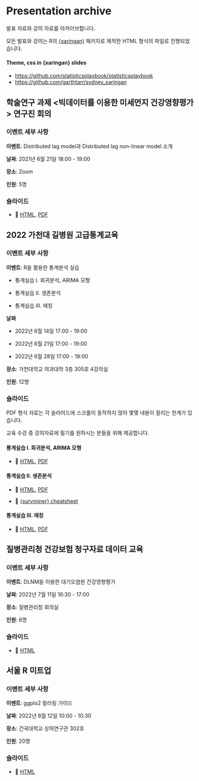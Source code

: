 # Presentation archive
발표 자료와 강의 자료를 아카이브합니다.

모든 발표와 강의는 R의 [{xaringan}](https://github.com/yihui/xaringan) 패키지로 제작한 HTML 형식의 파일로 진행되었습니다.

#### Theme, css in {xaringan} slides
- https://github.com/statisticsplaybook/statisticsplaybook
- https://github.com/garthtarr/sydney_xaringan

## 학술연구 과제 <빅데이터를 이용한 미세먼지 건강영향평가> 연구진 회의

### 이벤트 세부 사항
**이벤트**: Distributed lag model과 Distributed lag non-linear model 소개

**날짜**: 2021년 6월 21일 18:00 - 19:00

**장소**: Zoom

**인원**: 5명

### 슬라이드

- 🔗 [HTML](https://be-favorite.github.io/Presentation_archive/DLM%2C%20DLNM/Introduction_dlm%2Cdlnm.html), [PDF](https://be-favorite.github.io/Presentation_archive/DLM%2C%20DLNM/Introduction%20to%20DLM%20and%20DLNM.pdf)

## 2022 가천대 길병원 고급통계교육

### 이벤트 세부 사항
**이벤트**: R을 활용한 통계분석 실습

- 통계실습 I. 회귀분석, ARIMA 모형

- 통계실습 II. 생존분석

- 통계실습 III. 매칭

**날짜**

- 2022년 6월 14일 17:00 - 19:00

- 2022년 6월 21일 17:00 - 19:00

- 2022년 6월 28일 17:00 - 19:00

**장소**: 가천대학교 의과대학 3층 305호 4강의실

**인원**: 12명

### 슬라이드
PDF 형식 자료는 각 슬라이드에 스크롤이 동작하지 않아 몇몇 내용이 잘리는 한계가 있습니다. 

교육 수강 중 강의자료에 필기를 원하시는 분들을 위해 제공합니다.

#### 통계실습 I. 회귀분석, ARIMA 모형
- 🔗 [HTML](https://be-favorite.github.io/Presentation_archive/1_regression_arima/1_regression_arima.html#1), [PDF](https://be-favorite.github.io/Presentation_archive/1_regression_arima/1_regression_arima.pdf)

#### 통계실습 II. 생존분석
- 🔗 [HTML](https://be-favorite.github.io/Presentation_archive/2_survival/2_survival.html#1), [PDF](https://be-favorite.github.io/Presentation_archive/2_survival/2_survival.pdf)

- 🔗 [{survminer} cheatsheet](https://be-favorite.github.io/Presentation_archive/2_survival/survminer_cheatsheet.pdf)

#### 통계실습 III. 매칭
- 🔗 [HTML](https://be-favorite.github.io/Presentation_archive/3_matching/3_matching.html#1), [PDF](https://be-favorite.github.io/Presentation_archive/3_matching/3_matching.pdf)

## 질병관리청 건강보험 청구자료 데이터 교육

### 이벤트 세부 사항
**이벤트**: DLNM을 이용한 대기오염원 건강영향평가

**날짜**: 2022년 7월 11일 16:30 - 17:00

**장소**: 질병관리청 회의실

**인원**: 6명

### 슬라이드

- 🔗 [HTML](https://be-favorite.github.io/Presentation_archive/kdca_dlnm/kdca_dlnm.html)

## 서울 R 미트업

### 이벤트 세부 사항
**이벤트**: ggplo2 컬러링 가이드

**날짜**: 2022년 8월 12일 10:00 - 10:30

**장소**: 건국대학교 상허연구관 302호

**인원**: 20명

### 슬라이드

- 🔗 [HTML](https://be-favorite.github.io/Presentation_archive/coloring_guide/coloring_guide.html)
